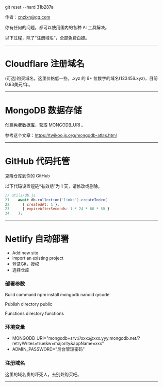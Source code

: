 
git reset --hard 31b287a

作者：cnzixn@qq.com

你有任何的问题，都可以使用国内的各种 AI 工具解决。

以下过程，除了“注册域名”，全部免费白嫖。

------

# Cloudflare 注册域名

(可选)购买域名，这里价格低一些。.xyz 的 6+ 位数字的域名(123456.xyz)，目前 0.83美元/年。

-----

# MongoDB 数据存储

创建免费数据库，获取 MONGODB_URI 。

参考这个文章：https://twikoo.js.org/mongodb-atlas.html

-----

# GitHub 代码托管

克隆仓库到你的 GitHub 

以下代码设置短链“有效期”为 1 天，请修改或删除。
``` js
// utils/db.js
21    await db.collection('links').createIndex(
22      { createdAt: 1 },
23      { expireAfterSeconds: 1 * 24 * 60 * 60 }
24    );
```
-----

# Netlify 自动部署

  - Add new site
  - Import an existing project
  - 登录Git，授权
  - 选择仓库

### 部署参数

Build command
  npm install mongodb nanoid qrcode

Publish directory
  public

Functions directory
  functions

### 环境变量
  - MONGODB_URI="mongodb+srv://xxx:<pwd>@xxx.yyy.mongodb.net/?retryWrites=true&w=majority&appName=xxx"
  - ADMIN_PASSWORD="后台管理密码"

### 注册域名

这里的域名贵的吓死人，去别处购买吧。

-----


